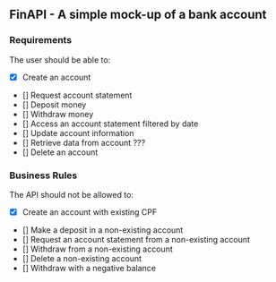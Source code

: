 ## FinAPI - A simple mock-up of a bank account

### Requirements

The user should be able to:
- [x] Create an account
- [] Request account statement
- [] Deposit money
- [] Withdraw money
- [] Access an account statement filtered by date
- [] Update account information
- [] Retrieve data from account ???
- [] Delete an account

### Business Rules

The API should not be allowed to:
- [x] Create an account with existing CPF
- [] Make a deposit in a non-existing account
- [] Request an account statement from a non-existing account
- [] Withdraw from a non-existing account
- [] Delete a non-existing account
- [] Withdraw with a negative balance